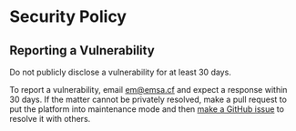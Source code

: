 # Security Policy

## Reporting a Vulnerability

Do not publicly disclose a vulnerability for at least 30 days.

To report a vulnerability, email [em@emsa.cf](mailto:em@emsa.cf) and expect a response within 30 days.
If the matter cannot be privately resolved, make a pull request to put the platform into maintenance mode and then [make a GitHub issue](https://github.com/MadeByEmil/deck/issues/new/choose) to resolve it with others.
